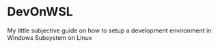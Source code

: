 # DevOnWSL
My little subjective guide on how to setup a development environment in Windows Subsystem on Linux
